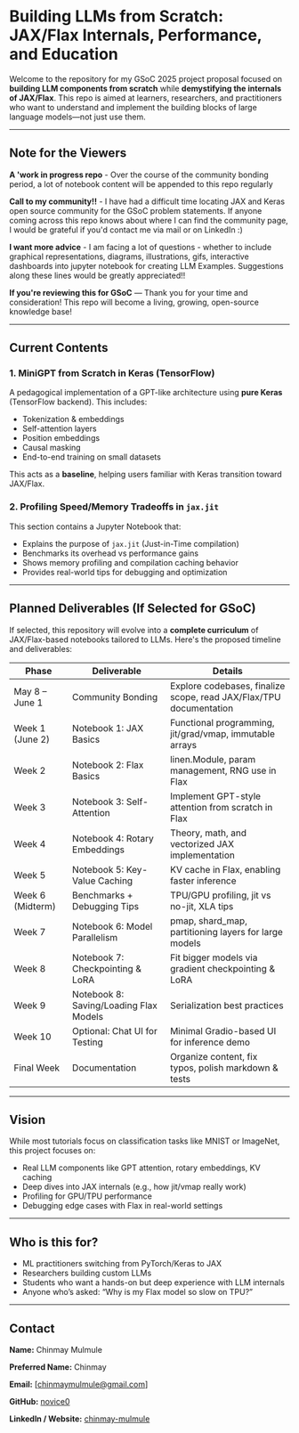# Building LLMs from Scratch: JAX/Flax Internals, Performance, and Education

Welcome to the repository for my GSoC 2025 project proposal focused on **building LLM components from scratch** while **demystifying the internals of JAX/Flax**. This repo is aimed at learners, researchers, and practitioners who want to understand and implement the building blocks of large language models—not just use them.

---

## Note for the Viewers

**A 'work in progress repo** - Over the course of the community bonding period, a lot of notebook content will be appended to this repo regularly

**Call to my community!!** - I have had a difficult time locating JAX and Keras open source community for the GSoC problem statements. If anyone coming across this repo knows about where I can find the community page, I would be grateful if you'd contact me via mail or on LinkedIn :)

**I want more advice** - I am facing a lot of questions - whether to include graphical representations, diagrams, illustrations, gifs, interactive dashboards into jupyter notebook for creating LLM Examples. Suggestions along these lines would be greatly appreciated!!

**If you're reviewing this for GSoC** — Thank you for your time and consideration! This repo will become a living, growing, open-source knowledge base!

---

## Current Contents

### 1. MiniGPT from Scratch in Keras (TensorFlow)

A pedagogical implementation of a GPT-like architecture using **pure Keras** (TensorFlow backend). This includes:

- Tokenization & embeddings
- Self-attention layers
- Position embeddings
- Causal masking
- End-to-end training on small datasets

This acts as a **baseline**, helping users familiar with Keras transition toward JAX/Flax.

### 2. Profiling Speed/Memory Tradeoffs in `jax.jit`

This section contains a Jupyter Notebook that:

- Explains the purpose of `jax.jit` (Just-in-Time compilation)
- Benchmarks its overhead vs performance gains
- Shows memory profiling and compilation caching behavior
- Provides real-world tips for debugging and optimization

---

## Planned Deliverables (If Selected for GSoC)

If selected, this repository will evolve into a **complete curriculum** of JAX/Flax-based notebooks tailored to LLMs. Here's the proposed timeline and deliverables:

| **Phase**        | **Deliverable**                        | **Details**                                                        |
| ---------------- | -------------------------------------- | ------------------------------------------------------------------ |
| May 8 – June 1   | Community Bonding                      | Explore codebases, finalize scope, read JAX/Flax/TPU documentation |
| Week 1 (June 2)  | Notebook 1: JAX Basics                 | Functional programming, jit/grad/vmap, immutable arrays            |
| Week 2           | Notebook 2: Flax Basics                | linen.Module, param management, RNG use in Flax                    |
| Week 3           | Notebook 3: Self-Attention             | Implement GPT-style attention from scratch in Flax                 |
| Week 4           | Notebook 4: Rotary Embeddings          | Theory, math, and vectorized JAX implementation                    |
| Week 5           | Notebook 5: Key-Value Caching          | KV cache in Flax, enabling faster inference                        |
| Week 6 (Midterm) | Benchmarks + Debugging Tips            | TPU/GPU profiling, jit vs no-jit, XLA tips                         |
| Week 7           | Notebook 6: Model Parallelism          | pmap, shard_map, partitioning layers for large models              |
| Week 8           | Notebook 7: Checkpointing & LoRA       | Fit bigger models via gradient checkpointing & LoRA                |
| Week 9           | Notebook 8: Saving/Loading Flax Models | Serialization best practices                                       |
| Week 10          | Optional: Chat UI for Testing          | Minimal Gradio-based UI for inference demo                         |
| Final Week       | Documentation                          | Organize content, fix typos, polish markdown & tests               |

---

## Vision

While most tutorials focus on classification tasks like MNIST or ImageNet, this project focuses on:

- Real LLM components like GPT attention, rotary embeddings, KV caching
- Deep dives into JAX internals (e.g., how jit/vmap really work)
- Profiling for GPU/TPU performance
- Debugging edge cases with Flax in real-world settings

---

## Who is this for?

- ML practitioners switching from PyTorch/Keras to JAX
- Researchers building custom LLMs
- Students who want a hands-on but deep experience with LLM internals
- Anyone who’s asked: “Why is my Flax model so slow on TPU?”

---

## Contact

**Name:** Chinmay Mulmule

**Preferred Name:** Chinmay

**Email:** [chinmaymulmule@gmail.com]

**GitHub:** [novice0](https://github.com/novice0)

**LinkedIn / Website:** [chinmay-mulmule](https://www.linkedin.com/in/chinmay-mulmule-996195254/)
